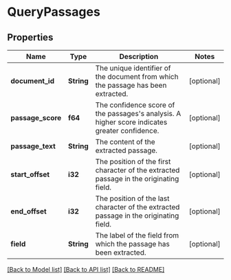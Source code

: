 # QueryPassages

## Properties
Name | Type | Description | Notes
------------ | ------------- | ------------- | -------------
**document_id** | **String** | The unique identifier of the document from which the passage has been extracted. | [optional] 
**passage_score** | **f64** | The confidence score of the passages's analysis. A higher score indicates greater confidence. | [optional] 
**passage_text** | **String** | The content of the extracted passage. | [optional] 
**start_offset** | **i32** | The position of the first character of the extracted passage in the originating field. | [optional] 
**end_offset** | **i32** | The position of the last character of the extracted passage in the originating field. | [optional] 
**field** | **String** | The label of the field from which the passage has been extracted. | [optional] 

[[Back to Model list]](../README.md#documentation-for-models) [[Back to API list]](../README.md#documentation-for-api-endpoints) [[Back to README]](../README.md)


